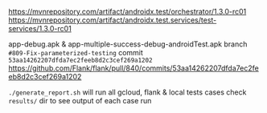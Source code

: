https://mvnrepository.com/artifact/androidx.test/orchestrator/1.3.0-rc01
https://mvnrepository.com/artifact/androidx.test.services/test-services/1.3.0-rc01

app-debug.apk & app-multiple-success-debug-androidTest.apk
branch `#809-Fix-parameterized-testing`
commit `53aa14262207dfda7ec2feeb8d2c3cef269a1202`
https://github.com/Flank/flank/pull/840/commits/53aa14262207dfda7ec2feeb8d2c3cef269a1202

`./generate_report.sh` will run all gcloud, flank & local tests cases
check `results/` dir to see output of each case run
